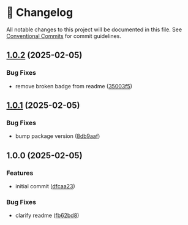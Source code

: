 <!-- markdownlint-disable --><!-- textlint-disable -->

# 📓 Changelog

All notable changes to this project will be documented in this file. See
[Conventional Commits](https://conventionalcommits.org) for commit guidelines.

## [1.0.2](https://github.com/rexxars/is-private-host/compare/v1.0.1...v1.0.2) (2025-02-05)

### Bug Fixes

- remove broken badge from readme ([35003f5](https://github.com/rexxars/is-private-host/commit/35003f5ae3fde672b490ad57daa20e164624b46e))

## [1.0.1](https://github.com/rexxars/is-private-host/compare/v1.0.0...v1.0.1) (2025-02-05)

### Bug Fixes

- bump package version ([8db9aaf](https://github.com/rexxars/is-private-host/commit/8db9aaf6badac9dc2478f42f46264eeb9a5ef53b))

## 1.0.0 (2025-02-05)

### Features

- initial commit ([dfcaa23](https://github.com/rexxars/is-private-host/commit/dfcaa233e0747645c165151da2132785dae71e42))

### Bug Fixes

- clarify readme ([fb62bd8](https://github.com/rexxars/is-private-host/commit/fb62bd8dc72373938e373136b544c573e9a2931e))
